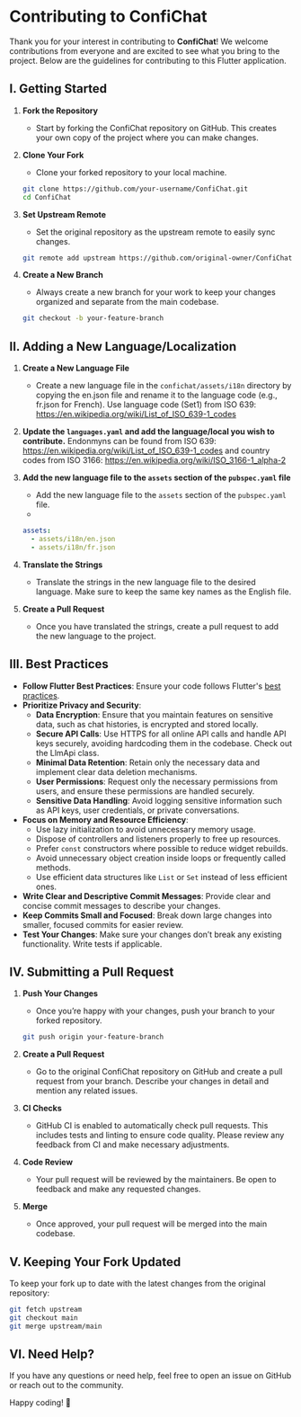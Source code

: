 # Contributing to ConfiChat

Thank you for your interest in contributing to **ConfiChat**! We welcome contributions from everyone and are excited to see what you bring to the project. Below are the guidelines for contributing to this Flutter application.

## I. Getting Started

1. **Fork the Repository**
   - Start by forking the ConfiChat repository on GitHub. This creates your own copy of the project where you can make changes.

2. **Clone Your Fork**
   - Clone your forked repository to your local machine.
   ```bash
   git clone https://github.com/your-username/ConfiChat.git
   cd ConfiChat
   ```

3. **Set Upstream Remote**
   - Set the original repository as the upstream remote to easily sync changes.
   ```bash
   git remote add upstream https://github.com/original-owner/ConfiChat.git
   ```

4. **Create a New Branch**
   - Always create a new branch for your work to keep your changes organized and separate from the main codebase.
   ```bash
   git checkout -b your-feature-branch
   ```

## II. Adding a New Language/Localization

1. **Create a New Language File**
   - Create a new language file in the `confichat/assets/i18n` directory by
     copying the en.json file and rename it to the language code (e.g., fr.json for French). 
     Use language code (Set1) from ISO 639: https://en.wikipedia.org/wiki/List_of_ISO_639-1_codes


2. **Update the `languages.yaml` and add the language/local you wish to contribute.**
    Endonmyns can be found from ISO 639: https://en.wikipedia.org/wiki/List_of_ISO_639-1_codes and country codes from ISO 3166: https://en.wikipedia.org/wiki/ISO_3166-1_alpha-2


3. **Add the new language file to the `assets` section of the `pubspec.yaml` file**
   - Add the new language file to the `assets` section of the `pubspec.yaml` file.
   - 
   ```yaml
   assets:
     - assets/i18n/en.json
     - assets/i18n/fr.json
   ```
   

4. **Translate the Strings**
   - Translate the strings in the new language file to the desired language. Make sure to keep the same key names as the English file.
   

5. **Create a Pull Request**
   - Once you have translated the strings, create a pull request to add the new language to the project.

## III. Best Practices

- **Follow Flutter Best Practices**: Ensure your code follows Flutter's [best practices](https://flutter.dev/docs/development/ui/layout/best-practices).
- **Prioritize Privacy and Security**:
  - **Data Encryption**: Ensure that you maintain features on sensitive data, such as chat histories, is encrypted and stored locally.
  - **Secure API Calls**: Use HTTPS for all online API calls and handle API keys securely, avoiding hardcoding them in the codebase. Check out the LlmApi class.
  - **Minimal Data Retention**: Retain only the necessary data and implement clear data deletion mechanisms.
  - **User Permissions**: Request only the necessary permissions from users, and ensure these permissions are handled securely.
  - **Sensitive Data Handling**: Avoid logging sensitive information such as API keys, user credentials, or private conversations.
- **Focus on Memory and Resource Efficiency**: 
  - Use lazy initialization to avoid unnecessary memory usage.
  - Dispose of controllers and listeners properly to free up resources.
  - Prefer `const` constructors where possible to reduce widget rebuilds.
  - Avoid unnecessary object creation inside loops or frequently called methods.
  - Use efficient data structures like `List` or `Set` instead of less efficient ones.
- **Write Clear and Descriptive Commit Messages**: Provide clear and concise commit messages to describe your changes.
- **Keep Commits Small and Focused**: Break down large changes into smaller, focused commits for easier review.
- **Test Your Changes**: Make sure your changes don’t break any existing functionality. Write tests if applicable.

## IV. Submitting a Pull Request

1. **Push Your Changes**
   - Once you’re happy with your changes, push your branch to your forked repository.
   ```bash
   git push origin your-feature-branch
   ```

2. **Create a Pull Request**
   - Go to the original ConfiChat repository on GitHub and create a pull request from your branch. Describe your changes in detail and mention any related issues.

3. **CI Checks**
   - GitHub CI is enabled to automatically check pull requests. This includes tests and linting to ensure code quality. Please review any feedback from CI and make necessary adjustments.

4. **Code Review**
   - Your pull request will be reviewed by the maintainers. Be open to feedback and make any requested changes.

5. **Merge**
   - Once approved, your pull request will be merged into the main codebase.

## V. Keeping Your Fork Updated

To keep your fork up to date with the latest changes from the original repository:

```bash
git fetch upstream
git checkout main
git merge upstream/main
```

## VI. Need Help?

If you have any questions or need help, feel free to open an issue on GitHub or reach out to the community.

Happy coding! 🚀
